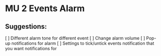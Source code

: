 # MU 2 Events Alarm

## Suggestions:
[ ] Different alarm tone for different event
[ ] Change alarm volume
[ ] Pop-up notifications for alarm
[ ] Settings to tick/untick events notification that you want notifications for
